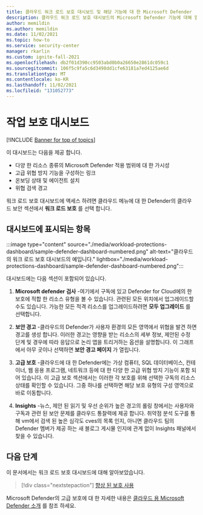 ```yaml
---
title: 클라우드 워크 로드 보호 대시보드 및 해당 기능에 대 한 Microsoft Defender
description: 클라우드 워크 로드 보호 대시보드의 Microsoft Defender 기능에 대해 알아봅니다.
author: memildin
ms.author: memildin
ms.date: 11/02/2021
ms.topic: how-to
ms.service: security-center
manager: rkarlin
ms.custom: ignite-fall-2021
ms.openlocfilehash: db2f01d390cc9503abd0b0a26650e2861dc059c1
ms.sourcegitcommit: 106f5c9fa5c6d3498dd1cfe63181a7ed4125ae6d
ms.translationtype: MT
ms.contentlocale: ko-KR
ms.lasthandoff: 11/02/2021
ms.locfileid: "131052773"
---
```

# <a name="the-workload-protections-dashboard"></a>작업 보호 대시보드

[!INCLUDE [Banner for top of topics](./includes/banner.md)]

이 대시보드는 다음을 제공 합니다.

- 다양 한 리소스 종류의 Microsoft Defender 적용 범위에 대 한 가시성
- 고급 위협 방지 기능을 구성하는 링크
- 온보딩 상태 및 에이전트 설치
- 위협 검색 경고 

워크 로드 보호 대시보드에 액세스 하려면 클라우드 메뉴에 대 한 Defender의 클라우드 보안 섹션에서 **워크 로드 보호** 를 선택 합니다.

## <a name="whats-shown-on-the-dashboard"></a>대시보드에 표시되는 항목

:::image type="content" source="./media/workload-protections-dashboard/sample-defender-dashboard-numbered.png" alt-text="클라우드의 워크 로드 보호 대시보드의 예입니다." lightbox="./media/workload-protections-dashboard/sample-defender-dashboard-numbered.png":::

대시보드에는 다음 섹션이 포함되어 있습니다.

1. **Microsoft defender 검사** -여기에서 구독에 있고 Defender for Cloud에의 한 보호에 적합 한 리소스 유형을 볼 수 있습니다. 관련된 모든 위치에서 업그레이드할 수도 있습니다. 가능한 모든 적격 리소스를 업그레이드하려면 **모두 업그레이드** 를 선택합니다.

2. **보안 경고** -클라우드의 Defender가 사용자 환경의 모든 영역에서 위협을 발견 하면 경고를 생성 합니다. 이러한 경고는 영향을 받는 리소스의 세부 정보, 제안된 수정 단계 및 경우에 따라 응답으로 논리 앱을 트리거하는 옵션을 설명합니다. 이 그래프에서 아무 곳이나 선택하면 **보안 경고 페이지** 가 열립니다.

3. **고급 보호** -클라우드에 대 한 Defender에는 가상 컴퓨터, SQL 데이터베이스, 컨테이너, 웹 응용 프로그램, 네트워크 등에 대 한 다양 한 고급 위협 방지 기능이 포함 되어 있습니다. 이 고급 보호 섹션에서는 이러한 각 보호를 위해 선택한 구독의 리소스 상태를 확인할 수 있습니다. 그중 하나를 선택하면 해당 보호 유형의 구성 영역으로 바로 이동합니다.

4. **Insights** -뉴스, 제안 된 읽기 및 우선 순위가 높은 경고의 롤링 창에서는 사용자와 구독과 관련 된 보안 문제를 클라우드 통찰력에 제공 합니다. 취약점 분석 도구를 통해 vm에서 검색 된 높은 심각도 cves의 목록 인지, 아니면 클라우드 팀의 Defender 멤버가 제공 하는 새 블로그 게시물 인지에 관계 없이 Insights 패널에서 찾을 수 있습니다.




## <a name="next-steps"></a>다음 단계

이 문서에서는 워크 로드 보호 대시보드에 대해 알아보았습니다. 

> [!div class="nextstepaction"]
> [향상 된 보호 사용](enable-enhanced-security.md)

Microsoft Defender의 고급 보호에 대 한 자세한 내용은 [클라우드 용 Microsoft Defender 소개](defender-for-cloud-introduction.md) 를 참조 하세요.
